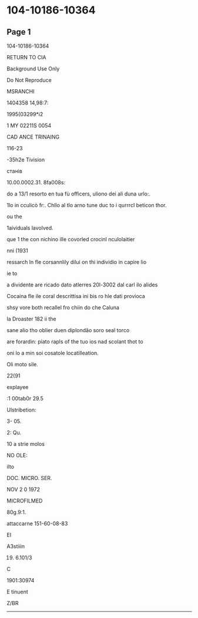 # 104-10186-10364

## Page 1

104-10186-10364

RETURN TO CIA

Background Use Only

Do Not Reproduce

MSRANCHI

1404358 14,98:7:

1995(03299*i2

1 MY 02211S 0054

CAD ANCE TRINAING

116-23

-35h2e Tivision

станів

10.00.0002.31. 8fa008s:

do a 13/1 resorto en tua fù officers, uliono dei ali duna urlo:.

1lo in cculicò fr:. Chllo al tlo arno tune duc to i qurrrcl beticon thor.

ou the

1aividuals lavolved.

que 1 the con nichino ille covorled crocinl nculolaitier

nni (1931

ressarch In fle corsannlily dilui on thi individio in capire lio

ie to

a dividente are ricado dato atlerres 20l-3002 dal carl ilo alides

Cocaina fle ile coral descrittisa ini bis ro hle dati provioca

shsy vore both recallel fro chiin do che Caluna

la Droaster 182 ii the

sane alio tho oblier duen diplondão soro seal torco

are forardin: piato rapls of the tuo ios nad scolant thot to

oni lo a min soi cosatole locatilleation.

Oli moto sile.

22(91

explayee

:1 00tab0r 29.5

Ulstribetion:

3- 05.

2: Qu.

10 a strie molos

NO OLE:

ilto

DOC. MICRO. SER.

NOV 2 0 1972

MICROFILMED

80g.9:1.

attaccarne 151-60-08-83

EI

A3stiiin

19. 6.101/3

C

1901:30974

E tinuent

Z/BR

---

